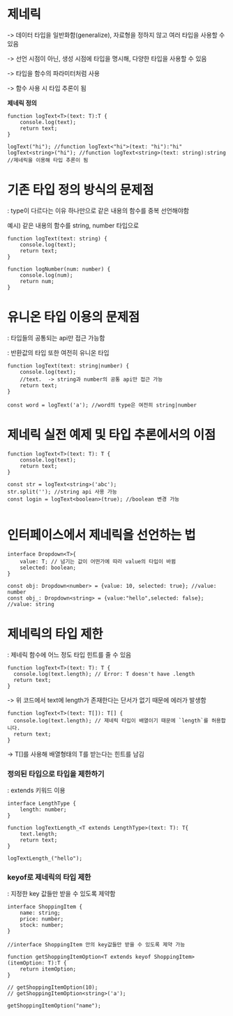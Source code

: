 # 제네릭

-> 데이터 타입을 일반화함(generalize), 자료형을 정하지 않고 여러 타입을 사용할 수 있음

-> 선언 시점이 아닌, 생성 시점에 타입을 명시해, 다양한 타입을 사용할 수 있음

-> 타입을 함수의 파라미터처럼 사용

-> 함수 사용 시 타입 추론이 됨

**제네릭 정의**

```TS
function logText<T>(text: T):T {
    console.log(text);
    return text;
}

logText("hi"); //function logText<"hi">(text: "hi"):"hi"
logText<string>("hi"); //function logText<string>(text: string):string
//제네릭을 이용해 타입 추론이 됨

```

# 기존 타입 정의 방식의 문제점
: type이 다르다는 이유 하나만으로 같은 내용의 함수를 중복 선언해야함

예시) 같은 내용의 함수를 string, number 타입으로 

```TS
function logText(text: string) { 
    console.log(text);
    return text;
}  

function logNumber(num: number) { 
    console.log(num);
    return num;
}  
```

# 유니온 타입 이용의 문제점
: 타입들의 공통되는 api만 접근 가능함

: 반환값의 타입 또한 여전히 유니온 타입

```TS
function logText(text: string|number) { 
    console.log(text);
    //text.  -> string과 number의 공통 api만 접근 가능
    return text;
}  

const word = logText('a'); //word의 type은 여전히 string|number
```

# 제네릭 실전 예제 및 타입 추론에서의 이점

```TS
function logText<T>(text: T): T {
    console.log(text);
    return text;
}

const str = logText<string>('abc');
str.split(''); //string api 사용 가능
const login = logText<boolean>(true); //boolean 변경 가능


```

# 인터페이스에서 제네릭을 선언하는 법

```TS
interface Dropdown<T>{
    value: T; // 넘기는 값이 어떤가에 따라 value의 타입이 바뀜
    selected: boolean;
}

const obj: Dropdown<number> = {value: 10, selected: true}; //value: number
const obj_: Dropdown<string> = {value:"hello",selected: false}; //value: string
```

# 제네릭의 타입 제한
: 제네릭 함수에 어느 정도 타입 힌트를 줄 수 있음

```TS
function logText<T>(text: T): T {
  console.log(text.length); // Error: T doesn't have .length
  return text;
}
```
-> 위 코드에서 text에 length가 존재한다는 단서가 없기 때문에 에러가 발생함

```TS
function logText<T>(text: T[]): T[] {
  console.log(text.length); // 제네릭 타입이 배열이기 때문에 `length`를 허용합니다.
  return text;
}
```
-> T[]를 사용해 배열형태의 T를 받는다는 힌트를 남김


### 정의된 타입으로 타입을 제한하기
: extends 키워드 이용

```TS
interface LengthType {
    length: number;
}

function logTextLength_<T extends LengthType>(text: T): T{
    text.length;
    return text;
}

logTextLength_("hello");
```

### keyof로 제네릭의 타입 제한
: 지정한 key 값들만 받을 수 있도록 제약함

```TS
interface ShoppingItem {
    name: string;
    price: number;
    stock: number;
}

//interface ShoppingItem 안의 key값들만 받을 수 있도록 제약 가능

function getShoppingItemOption<T extends keyof ShoppingItem>(itemOption: T):T {
    return itemOption;
}

// getShoppingItemOption(10);
// getShoppingItemOption<string>('a');

getShoppingItemOption("name");

```

